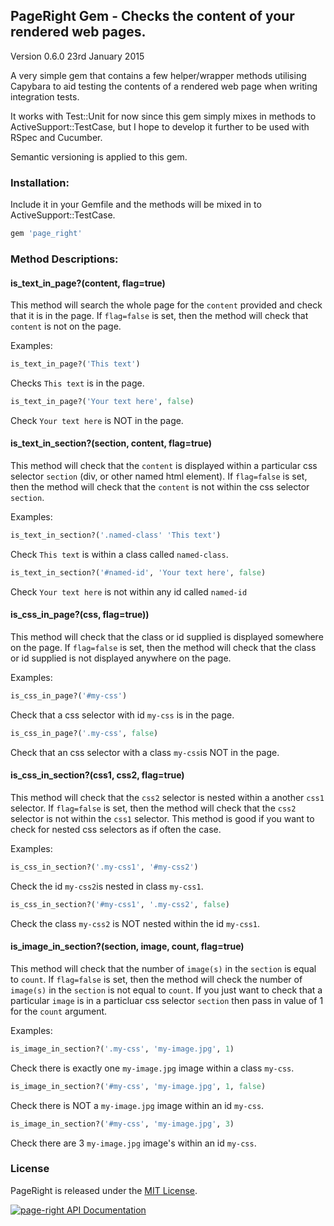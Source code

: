 ## PageRight Gem - Checks the content of your rendered web pages.
Version 0.6.0 23rd January 2015

A very simple gem that contains a few helper/wrapper methods utilising Capybara to aid testing the contents of a rendered web page when writing integration tests.

It works with Test::Unit for now since this gem simply mixes in methods to ActiveSupport::TestCase, but I hope to develop it further to be used with RSpec and Cucumber.

Semantic versioning is applied to this gem.

### Installation:

Include it in your Gemfile and the methods will be mixed in to ActiveSupport::TestCase.

```ruby
gem 'page_right'
```

### Method Descriptions:

#### is_text_in_page?(content, flag=true)

This method will search the whole page for the `content` provided and check that it is in the page. If `flag=false` is set, then the method will check that `content` is not on the page.

Examples:

```ruby
is_text_in_page?('This text')
```

Checks `This text` is in the page.

```ruby
is_text_in_page?('Your text here', false)
```

Check `Your text here` is NOT in the page.

#### is_text_in_section?(section, content, flag=true)

This method will check that the `content` is displayed within a particular css selector `section` (div, or other named html element). If `flag=false` is set, then the method will check that the `content` is not within the css selector `section`.

Examples:

```ruby
is_text_in_section?('.named-class' 'This text')
```

Check `This text` is within a class called `named-class`.

```ruby
is_text_in_section?('#named-id', 'Your text here', false)
```

Check `Your text here` is not within any id called `named-id`

#### is_css_in_page?(css, flag=true))

This method will check that the class or id supplied is displayed somewhere on the page. If `flag=false` is set, then the method will check that the class or id supplied is not displayed anywhere on the page.

Examples:

```ruby
is_css_in_page?('#my-css')
```

Check that a css selector with id `my-css` is in the page.

```ruby 
is_css_in_page?('.my-css', false)
```
Check that an css selector with a class `my-css`is NOT in the page.

#### is_css_in_section?(css1, css2, flag=true)

This method will check that the `css2` selector is nested within a another `css1` selector. If `flag=false` is set, then the method will check that the `css2` selector is not within the `css1` selector. This method is good if you want to check for nested css selectors as if often the case.

Examples:

```ruby
is_css_in_section?('.my-css1', '#my-css2')
```

Check the id `my-css2`is nested in class `my-css1`.

```ruby
is_css_in_section?('#my-css1', '.my-css2', false)
```

Check the class `my-css2` is NOT nested within the id `my-css1`.

#### is_image_in_section?(section, image, count, flag=true)

This method will check that the number of `image(s)` in the `section` is equal to `count`. If `flag=false` is set, then the method will check the number of `image(s)` in the `section` is not equal to `count`. If you just want to check that a particular `image` is in a particluar css selector `section` then pass in value of 1 for the `count` argument.

Examples:

```ruby
is_image_in_section?('.my-css', 'my-image.jpg', 1)
```

Check there is exactly one `my-image.jpg` image within a class `my-css`.

```ruby
is_image_in_section?('#my-css', 'my-image.jpg', 1, false)
```

Check there is NOT a `my-image.jpg` image within an id `my-css`.

```ruby
is_image_in_section?('#my-css', 'my-image.jpg', 3)
```

Check there are  3 `my-image.jpg` image's within an id `my-css`.


### License

PageRight is released under the <a href="http://www.opensource.org/licenses/MIT" target="_blank">MIT License</a>.

<a href="https://www.omniref.com/ruby/gems/page-right"><img src="https://www.omniref.com/ruby/gems/page-right.png" alt="page-right API Documentation" /></a>
